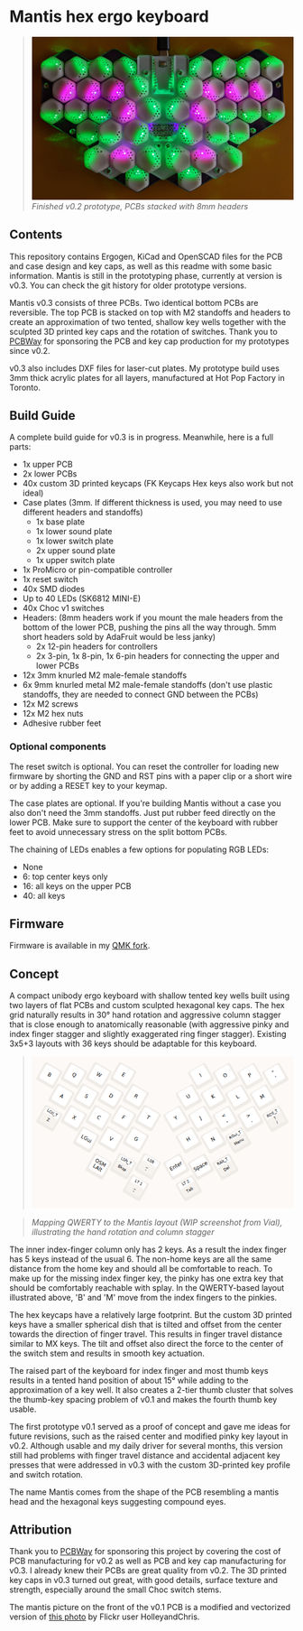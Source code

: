 # Mantis hex ergo keyboard

>![photo](assets/v0.3-photos/01-mantis-rgb-top.jpg)
>_Finished v0.2 prototype, PCBs stacked with 8mm headers_

## Contents

This repository contains Ergogen, KiCad and OpenSCAD files for the PCB and case design and key caps, as well as this readme with some basic information. Mantis is still in the prototyping phase, currently at version is v0.3. You can check the git history for older prototype versions.

Mantis v0.3 consists of three PCBs. Two identical bottom PCBs are reversible. The top PCB is stacked on top with M2 standoffs and headers to create an approximation of two tented, shallow key wells together with the sculpted 3D printed key caps and the rotation of switches. Thank you to [PCBWay](https://www.pcbway.com/) for sponsoring the PCB and key cap production for my prototypes since v0.2.

v0.3 also includes DXF files for laser-cut plates. My prototype build uses 3mm thick acrylic plates for all layers, manufactured at Hot Pop Factory in Toronto.

## Build Guide

A complete build guide for v0.3 is in progress. Meanwhile, here is a full parts:

- 1x upper PCB
- 2x lower PCBs
- 40x custom 3D printed keycaps (FK Keycaps Hex keys also work but not ideal)
- Case plates (3mm. If different thickness is used, you may need to use different headers and standoffs)
    - 1x base plate
    - 1x lower sound plate
    - 1x lower switch plate
    - 2x upper sound plate
    - 1x upper switch plate
- 1x ProMicro or pin-compatible controller
- 1x reset switch
- 40x SMD diodes
- Up to 40 LEDs (SK6812 MINI-E)
- 40x Choc v1 switches
- Headers: (8mm headers work if you mount the male headers from the bottom of the lower PCB, pushing the pins all the way through. 5mm short headers sold by AdaFruit would be less janky)
    - 2x 12-pin headers for controllers
    - 2x 3-pin, 1x 8-pin, 1x 6-pin headers for connecting the upper and lower PCBs
- 12x 3mm knurled M2 male-female standoffs
- 6x 9mm knurled metal M2 male-female standoffs (don't use plastic standoffs, they are needed to connect GND between the PCBs)
- 12x M2 screws
- 12x M2 hex nuts
- Adhesive rubber feet

### Optional components

The reset switch is optional. You can reset the controller for loading new firmware by shorting the GND and RST pins with a paper clip or a short wire or by adding a RESET key to your keymap.

The case plates are optional. If you're building Mantis without a case you also don't need the 3mm standoffs. Just put rubber feed directly on the lower PCB. Make sure to support the center of the keyboard with rubber feet to avoid unnecessary stress on the split bottom PCBs.

The chaining of LEDs enables a few options for populating RGB LEDs:

- None
- 6: top center keys only
- 16: all keys on the upper PCB
- 40: all keys

## Firmware

Firmware is available in my [QMK fork](https://github.com/fxkuehl/qmk_firmware/tree/mantis-v0.3/keyboards/mantis).

## Concept

A compact unibody ergo keyboard with shallow tented key wells built using two layers of flat PCBs and custom sculpted hexagonal key caps. The hex grid naturally results in 30° hand rotation and aggressive column stagger that is close enough to anatomically reasonable (with aggressive pinky and index finger stagger and slightly exaggerated ring finger stagger). Existing 3x5+3 layouts with 36 keys should be adaptable for this keyboard.

>![Vial](./assets/vial-screenshot.png)

>_Mapping QWERTY to the Mantis layout (WIP screenshot from Vial), illustrating the hand rotation and column stagger_

The inner index-finger column only has 2 keys. As a result the index finger has 5 keys instead of the usual 6. The non-home keys are all the same distance from the home key and should all be comfortable to reach. To make up for the missing index finger key, the pinky has one extra key that should be comfortably reachable with splay. In the QWERTY-based layout illustrated above, 'B' and 'M' move from the index fingers to the pinkies.

The hex keycaps have a relatively large footprint. But the custom 3D printed keys have a smaller spherical dish that is tilted and offset from the center towards the direction of finger travel. This results in finger travel distance similar to MX keys. The tilt and offset also direct the force to the center of the switch stem and results in smooth key actuation.

The raised part of the keyboard for index finger and most thumb keys results in a tented hand position of about 15° while adding to the approximation of a key well. It also creates a 2-tier thumb cluster that solves the thumb-key spacing problem of v0.1 and makes the fourth thumb key usable.

The first prototype v0.1 served as a proof of concept and gave me ideas for future revisions, such as the raised center and modified pinky key layout in v0.2. Although usable and my daily driver for several months, this version still had problems with finger travel distance and accidental adjacent key presses that were addressed in v0.3 with the custom 3D-printed key profile and switch rotation.

The name Mantis comes from the shape of the PCB resembling a mantis head and the hexagonal keys suggesting compound eyes.

## Attribution

Thank you to [PCBWay](https://www.pcbway.com/) for sponsoring this project by covering the cost of PCB manufacturing for v0.2 as well as PCB and key cap manufacturing for v0.3. I already knew their PCBs are great quality from v0.2. The 3D printed key caps in v0.3 turned out great, with good details, surface texture and strength, especially around the small Choc switch stems.

The mantis picture on the front of the v0.1 PCB is a modified and vectorized version of [this photo](https://wordpress.org/openverse/image/07787e94-05c0-4aa9-a530-9cb8ce2a4666) by Flickr user HolleyandChris.